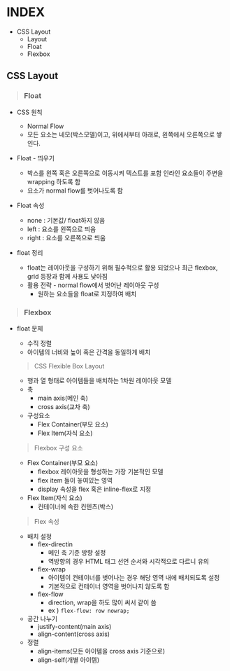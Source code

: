 # INDEX

* CSS Layout
  * Layout
  * Float
  * Flexbox

## CSS Layout

> ### Float

* CSS 원칙
  * Normal Flow
  * 모든 요소는 네모(박스모델)이고, 위에서부터 아래로, 왼쪽에서 오른쪽으로 쌓인다.

* Float - 띄우기
  * 박스를 왼쪽 혹은 오른쪽으로 이동시켜 텍스트를 포함 인라인 요소들이 주변을 wrapping 하도록 함
  * 요소가 normal flow를 벗어나도록 함
* Float 속성
  * none : 기본값/ float하지 않음
  * left : 요소를 왼쪽으로 띄움
  * right : 요소를 오른쪽으로 띄움
* float 정리
  * float는 레이아웃을 구성하기 위해 필수적으로 활용 되었으나 최근 flexbox, grid 등장과 함께 사용도 낮아짐
  * 활용 전략 - normal flow에서 벗어난 레이아웃 구성
    * 원하는 요소들을 float로 지정하여 배치

> ### Flexbox

* float 문제
  * 수직 정렬
  * 아이템의 너비와 높이 혹은 간격을 동일하게 배치

  > CSS Flexible Box Layout
  * 행과 열 형태로 아이템들을 배치하는 1차원 레이아웃 모델
  * 축
    * main axis(메인 축)
    * cross axis(교차 축)
  * 구성요소
    * Flex Container(부모 요소)
    * Flex Item(자식 요소)

  > Flexbox 구성 요소
  * Flex Container(부모 요소)
    * flexbox 레이아웃을 형성하는 가장 기본적인 모델
    * flex item 들이 놓여있는 영역
    * display 속성을 flex 혹은 inline-flex로 지정
  * Flex Item(자식 요소)
    * 컨테이너에 속한 컨텐츠(박스)

  > Flex 속성
  * 배치 설정
    * flex-directin
      * 메인 축 기준 방향 설정
      * 역방향의 경우 HTML 태그 선언 순서와 시각적으로 다르니 유의
    * flex-wrap
      * 아이템이 컨테이너를 벗어나는 경우 해당 영역 내에 배치되도록 설정
      * 기본적으로 컨테이너 영역을 벗어나지 않도록 함
    * flex-flow
      * direction, wrap을 하도 많이 써서 같이 씀
      * ex ) `flex-flow: row nowrap;`
  * 공간 나누기
    * justify-content(main axis)
    * align-content(cross axis)
  * 정렬
    * align-items(모든 아이템을 cross axis 기준으로)
    * align-self(개별 아이템)